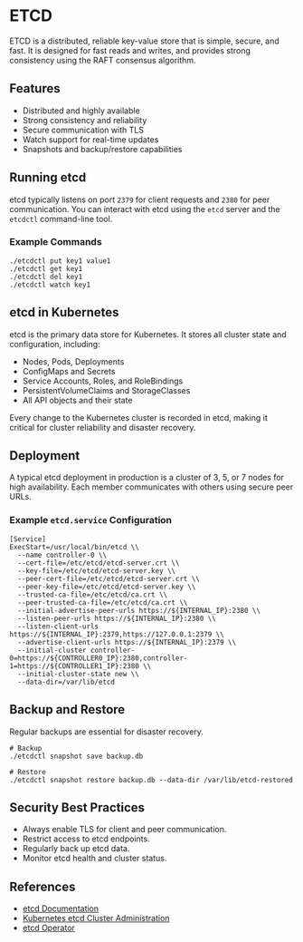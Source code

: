 # ETCD

ETCD is a distributed, reliable key-value store that is simple, secure, and fast. It is designed for fast reads and writes, and provides strong consistency using the RAFT consensus algorithm.

## Features

- Distributed and highly available
- Strong consistency and reliability
- Secure communication with TLS
- Watch support for real-time updates
- Snapshots and backup/restore capabilities

## Running etcd

etcd typically listens on port `2379` for client requests and `2380` for peer communication. You can interact with etcd using the `etcd` server and the `etcdctl` command-line tool.

### Example Commands

```shell
./etcdctl put key1 value1
./etcdctl get key1
./etcdctl del key1
./etcdctl watch key1
```

## etcd in Kubernetes

etcd is the primary data store for Kubernetes. It stores all cluster state and configuration, including:

- Nodes, Pods, Deployments
- ConfigMaps and Secrets
- Service Accounts, Roles, and RoleBindings
- PersistentVolumeClaims and StorageClasses
- All API objects and their state

Every change to the Kubernetes cluster is recorded in etcd, making it critical for cluster reliability and disaster recovery.

## Deployment

A typical etcd deployment in production is a cluster of 3, 5, or 7 nodes for high availability. Each member communicates with others using secure peer URLs.

### Example `etcd.service` Configuration

```shell
[Service]
ExecStart=/usr/local/bin/etcd \\
  --name controller-0 \\
  --cert-file=/etc/etcd/etcd-server.crt \\
  --key-file=/etc/etcd/etcd-server.key \\
  --peer-cert-file=/etc/etcd/etcd-server.crt \\
  --peer-key-file=/etc/etcd/etcd-server.key \\
  --trusted-ca-file=/etc/etcd/ca.crt \\
  --peer-trusted-ca-file=/etc/etcd/ca.crt \\
  --initial-advertise-peer-urls https://${INTERNAL_IP}:2380 \\
  --listen-peer-urls https://${INTERNAL_IP}:2380 \\
  --listen-client-urls https://${INTERNAL_IP}:2379,https://127.0.0.1:2379 \\
  --advertise-client-urls https://${INTERNAL_IP}:2379 \\
  --initial-cluster controller-0=https://${CONTROLLER0_IP}:2380,controller-1=https://${CONTROLLER1_IP}:2380 \\
  --initial-cluster-state new \\
  --data-dir=/var/lib/etcd
```

## Backup and Restore

Regular backups are essential for disaster recovery.

```shell
# Backup
./etcdctl snapshot save backup.db

# Restore
./etcdctl snapshot restore backup.db --data-dir /var/lib/etcd-restored
```

## Security Best Practices

- Always enable TLS for client and peer communication.
- Restrict access to etcd endpoints.
- Regularly back up etcd data.
- Monitor etcd health and cluster status.

## References

- [etcd Documentation](https://etcd.io/docs/)
- [Kubernetes etcd Cluster Administration](https://kubernetes.io/docs/tasks/administer-cluster/configure-upgrade-etcd/)
- [etcd Operator](https://github.com/etcd-io/etcd-operator)
